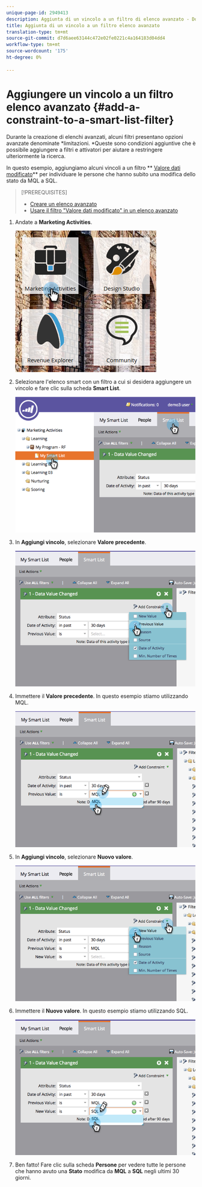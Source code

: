 ```yaml
---
unique-page-id: 2949413
description: Aggiunta di un vincolo a un filtro di elenco avanzato - Documenti Marketo - Documentazione prodotto
title: Aggiunta di un vincolo a un filtro elenco avanzato
translation-type: tm+mt
source-git-commit: d7d6aee63144c472e02fe0221c4a164183d04dd4
workflow-type: tm+mt
source-wordcount: '175'
ht-degree: 0%

---
```



# Aggiungere un vincolo a un filtro elenco avanzato {#add-a-constraint-to-a-smart-list-filter}

Durante la creazione di elenchi avanzati, alcuni filtri presentano opzioni avanzate denominate *limitazioni. *Queste sono condizioni aggiuntive che è possibile aggiungere a filtri e attivatori per aiutare a restringere ulteriormente la ricerca.

In questo esempio, aggiungiamo alcuni vincoli a un filtro ** [Valore dati modificato](../../../../product-docs/core-marketo-concepts/smart-campaigns/flow-actions/change-data-value.md)** per individuare le persone che hanno subito una modifica dello stato da MQL a SQL.

>[!PREREQUISITES]
>
>* [Creare un elenco avanzato](../../../../product-docs/core-marketo-concepts/smart-lists-and-static-lists/creating-a-smart-list/create-a-smart-list.md)
>* [Usare il filtro &quot;Valore dati modificato&quot; in un elenco avanzato](use-the-data-value-changed-filter-in-a-smart-list.md)

>



1. Andate a **Marketing Activities**.

   ![](assets/ma-1.png)

1. Selezionare l&#39;elenco smart con un filtro a cui si desidera aggiungere un vincolo e fare clic sulla scheda **Smart List**.

   ![](assets/two-3.png)

1. In **Aggiungi vincolo**, selezionare **Valore precedente**.

   ![](assets/three-3.png)

1. Immettere il **Valore precedente**. In questo esempio stiamo utilizzando MQL.

   ![](assets/four-2.png)

1. In **Aggiungi vincolo**, selezionare **Nuovo valore**.

   ![](assets/five.png)

1. Immettere il **Nuovo valore**. In questo esempio stiamo utilizzando SQL.

   ![](assets/six.png)

1. Ben fatto! Fare clic sulla scheda **Persone** per vedere tutte le persone che hanno avuto una **Stato** modifica da **MQL** a **SQL** negli ultimi 30 giorni.

